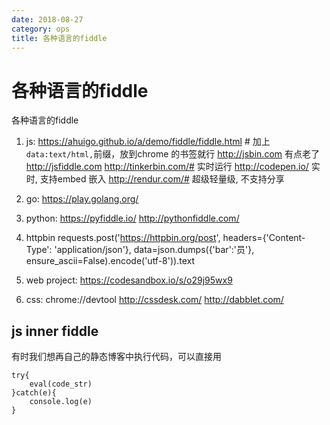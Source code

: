 ```yaml
---
date: 2018-08-27
category: ops
title: 各种语言的fiddle
---
```

# 各种语言的fiddle
各种语言的fiddle
1. js:
    https://ahuigo.github.io/a/demo/fiddle/fiddle.html # 加上`data:text/html,`前缀，放到chrome 的书签就行
    http://jsbin.com 有点老了
    http://jsfiddle.com
    http://tinkerbin.com/# 实时运行
    http://codepen.io/ 实时, 支持embed 嵌入
    http://rendur.com/# 超级轻量级, 不支持分享

2. go:
    https://play.golang.org/

2. python:
    https://pyfiddle.io/
    http://pythonfiddle.com/

2. httpbin
    requests.post('https://httpbin.org/post', headers={'Content-Type': 'application/json'}, data=json.dumps({'bar':'员'}, ensure_ascii=False).encode('utf-8')).text

2. web project:
    https://codesandbox.io/s/o29j95wx9

2. css:
    chrome://devtool
    http://cssdesk.com/ 
    http://dabblet.com/


## js inner fiddle
有时我们想再自己的静态博客中执行代码，可以直接用

    try{
        eval(code_str)
    }catch(e){
        console.log(e)
    }